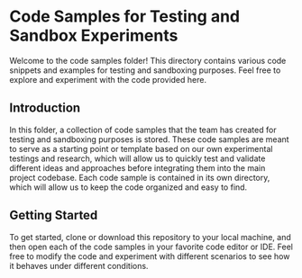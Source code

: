 # Code Samples for Testing and Sandbox Experiments

Welcome to the code samples folder! This directory contains various code snippets and examples for testing and sandboxing purposes.
Feel free to explore and experiment with the code provided here.

## Introduction

In this folder, a collection of code samples that the team has created for testing and sandboxing purposes is stored. These code samples are meant to serve as a starting point or template based on our own experimental testings and research, which will allow us to quickly test and validate different ideas and approaches before integrating them into the main project codebase. Each code sample is contained in its own directory, which will allow us to keep the code organized and easy to find.

## Getting Started

To get started, clone or download this repository to your local machine, and then open each of the code samples in your favorite code editor or IDE.
Feel free to modify the code and experiment with different scenarios to see how it behaves under different conditions.
